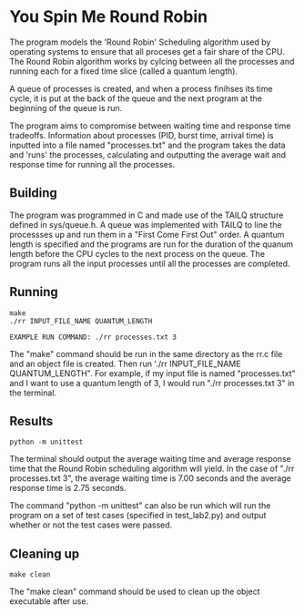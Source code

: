 # You Spin Me Round Robin

The program models the 'Round Robin' Scheduling algorithm used by operating systems to ensure that all proceses get a fair share of the CPU. The Round Robin algorithm works by cylcing between all the processes and running each for a fixed time slice (called a quantum length).

A queue of processes is created, and when a process finihses its time cycle, it is put at the back of the queue and the next program at the beginning of the queue is run.

The program aims to compromise between waiting time and response time tradeoffs. Information about processes (PID, burst time, arrival time) is inputted into a file named "processes.txt" and the program takes the data and 'runs' the processes, calculating and outputting the average wait and response time for running all the processes.

## Building

The program was programmed in C and made use of the TAILQ structure defined in sys/queue.h. A queue was implemented with TAILQ to line the processses up and run them in a "First Come First Out" order. A quantum length is specified and the programs are run for the duration of the quanum length before the CPU cycles to the next process on the queue. The program runs all the input processes until all the processes are completed.

## Running
```shell
make
./rr INPUT_FILE_NAME QUANTUM_LENGTH

EXAMPLE RUN COMMAND: ./rr processes.txt 3
```

The "make" command should be run in the same directory as the rr.c file and an object file is created. Then run './rr INPUT_FILE_NAME QUANTUM_LENGTH". For example, if my input file is named "processes.txt" and I want to use a quantum length of 3, I would run "./rr processes.txt 3" in the terminal.

## Results
```shell
python -m unittest

```
The terminal should output the average waiting time and average response time that the Round Robin scheduling algorithm will yield. In the case of "./rr processes.txt 3", the average waiting time is 7.00 seconds and the average response time is 2.75 seconds.

The command "python -m unittest" can also be run which will run the program on a set of test cases (specified in test_lab2.py) and output whether or not the test cases were passed.

## Cleaning up

```shell
make clean
```

The "make clean" command should be used to clean up the object executable after use.
